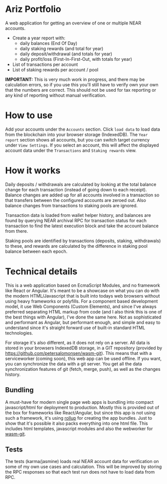 Ariz Portfolio
===================

A web application for getting an overview of one or multiple NEAR accounts.

- Create a year report with:
  - daily balances (End Of Day)
  - daily staking rewards (and total for year)
  - daily deposit/withdrawal (and totals for year)
  - daily profit/loss (First-In-First-Out, with totals for year)
- List of transactions per account
- List of staking rewards per account / pool

**IMPORTANT:** This is very much work in progress, and there may be calculation errors, so if you use this you'll still have to verify own your own that the numbers are correct. This should not be used for tax reporting or any kind of reporting without manual verification.

# How to use

Add your accounts under the `Accounts` section. Click `load data` to load data from the blockchain into your browser storage (IndexedDB). The `Year report` section shows all accounts, but you can switch target currency under `View Settings`. If you select an account, this will affect the displayed account data under the `Transactions` and `Staking rewards` view.

# How it works

Daily deposits / withdrawals are calculated by looking at the total balance change for each transaction (instead of going down to each receipt). Balance changes are added up for all accounts involved in a transaction so that transfers between the configured accounts are zeroed out. Also balance changes from transactions to staking pools are ignored.

Transaction data is loaded from wallet helper history, and balances are found by querying NEAR archival RPC for transaction status for each transaction to find the latest execution block and take the account balance from there.

Staking pools are identified by transactions (deposits, staking, withdrawals) to these, and rewards are calculated by the difference in staking pool balance between each epoch.

# Technical details

This is a web application based on EcmaScript Modules, and no framework like React or Angular. It's meant to be a showcase on what you can do with the modern HTML/Javascript that is built into todays web browsers without using heavy frameworks or polyfills. For a component based development model, it use Web Components (Custom Elements), and since I've always preferred separating HTML markup from code (and I also think this is one of the best things with Angular), I've done the same here. Not as sophisticated and performant as Angular, but performant enough, and simple and easy to understand since it's straight forward use of built-in standard HTML technologies.

For storage it's also different, as it does not rely on a server. All data is stored in your browsers IndexedDB storage, in a GIT repository (provided by https://github.com/petersalomonsen/wasm-git). This means that with a serviceworker (coming soon), this web app can be used offline. If you want, you can synchronize the data with a git server. You get all the data synchronization features of git (fetch, merge, push), as well as the changes history.

## Bundling

A must-have for modern single page web apps is bundling into compact javascript/html for deployment to production. Mostly this is provided out of the box for frameworks like React/Angular, but since this app is not using such a framework, it's using [rollup](rollup.config.js) for creating the app bundles. Just to show that it's possible it also packs everything into one html file. This includes html templates, javascript modules and also the webworker for [wasm-git](public_html/storage/wasmgitworker.js).

## Tests

The tests (karma/jasmine) loads real NEAR account data for verification on some of my own use cases and calculation. This will be improved by storing the RPC responses so that each test run does not have to load data from RPC.


